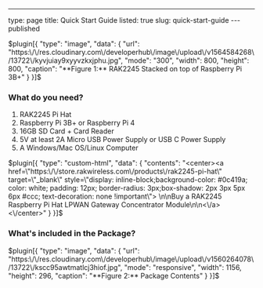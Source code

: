 ---
type: page
title: Quick Start Guide
listed: true
slug: quick-start-guide
---published

$plugin[{
    "type": "image",
    "data": {
        "url": "https:\/\/res.cloudinary.com\/developerhub\/image\/upload\/v1564584268\/13722\/kyvjuiay9xyyvzkxjphu.jpg",
        "mode": "300",
        "width": 800,
        "height": 800,
        "caption": "**Figure 1:** RAK2245 Stacked on top of Raspberry Pi 3B+"
    }
}]$

### What do you need?

1. RAK2245 Pi Hat
2. Raspberry Pi 3B+ or Raspberry Pi 4
3. 16GB SD Card + Card Reader
4. 5V at least 2A Micro USB Power Supply or USB C Power Supply
5. A Windows/Mac OS/Linux Computer

$plugin[{
    "type": "custom-html",
    "data": {
        "contents": "<center><a href=\"https:\/\/store.rakwireless.com\/products\/rak2245-pi-hat\" target=\"_blank\" style=\"display: inline-block;background-color: #0c419a; color: white; padding: 12px; border-radius: 3px;box-shadow: 2px 3px 5px 6px #ccc; text-decoration: none !important\"> \n\nBuy a RAK2245 Raspberry Pi Hat LPWAN Gateway Concentrator Module\n\n<\/a><\/center>"
    }
}]$

### What's included in the Package?

$plugin[{
    "type": "image",
    "data": {
        "url": "https:\/\/res.cloudinary.com\/developerhub\/image\/upload\/v1560264078\/13722\/kscc95awtmatlcj3hiof.jpg",
        "mode": "responsive",
        "width": 1156,
        "height": 296,
        "caption": "**Figure 2:** Package Contents"
    }
}]$

